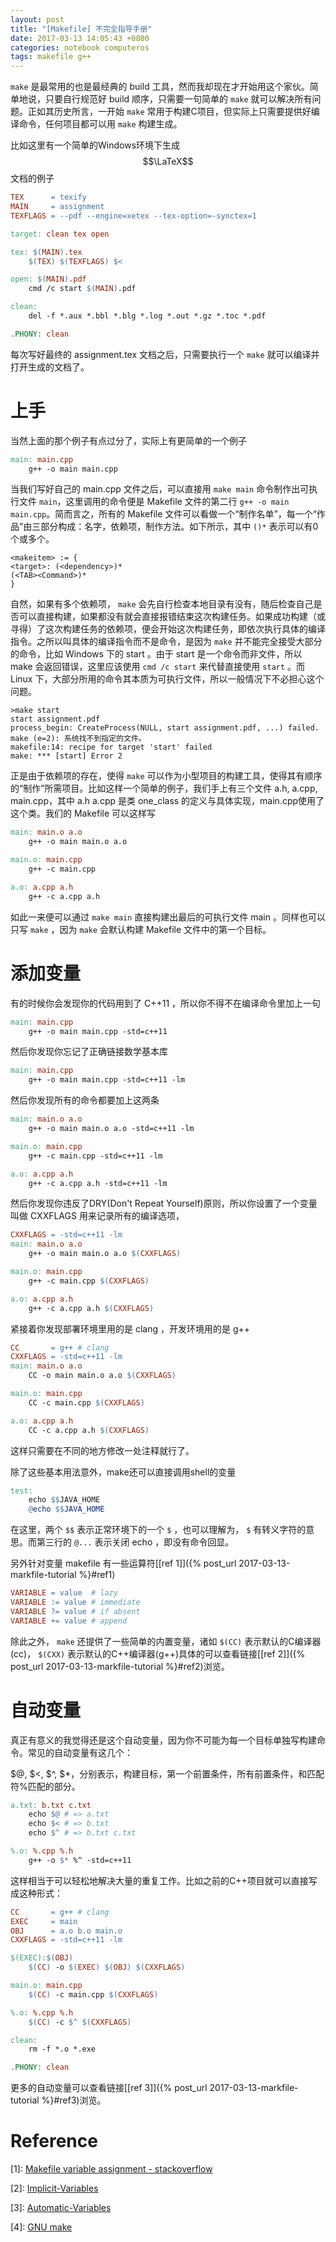 ```yaml
---
layout: post
title: "[Makefile] 不完全指导手册"
date: 2017-03-13 14:05:43 +0800
categories: notebook computeros
tags: makefile g++
---
```

`make` 是最常用的也是最经典的 build 工具，然而我却现在才开始用这个家伙。简单地说，只要自行规范好 build 顺序，只需要一句简单的 `make` 就可以解决所有问题。正如其历史所言，一开始 `make` 常用于构建C项目，但实际上只需要提供好编译命令，任何项目都可以用 `make` 构建生成。

比如这里有一个简单的Windows环境下生成$$\LaTeX$$文档的例子

```makefile
TEX      = texify
MAIN     = assignment
TEXFLAGS = --pdf --engine=xetex --tex-option=-synctex=1

target: clean tex open

tex: $(MAIN).tex
	$(TEX) $(TEXFLAGS) $<

open: $(MAIN).pdf
	cmd /c start $(MAIN).pdf

clean:
	del -f *.aux *.bbl *.blg *.log *.out *.gz *.toc *.pdf

.PHONY: clean
```

每次写好最终的 assignment.tex 文档之后，只需要执行一个 `make` 就可以编译并打开生成的文档了。

# 上手

当然上面的那个例子有点过分了，实际上有更简单的一个例子

```makefile
main: main.cpp
	g++ -o main main.cpp
```

当我们写好自己的 main.cpp 文件之后，可以直接用 `make main` 命令制作出可执行文件 `main`，这里调用的命令便是 Makefile 文件的第二行 `g++ -o main main.cpp`。简而言之，所有的 Makefile 文件可以看做一个“制作名单”，每一个“作品”由三部分构成：名字，依赖项，制作方法。如下所示，其中 `()*` 表示可以有0个或多个。

```plain
<makeitem> := {
<target>: (<dependency>)*
(<TAB><Command>)*
}
```

自然，如果有多个依赖项， `make` 会先自行检查本地目录有没有，随后检查自己是否可以直接构建，如果都没有就会直接报错结束这次构建任务。如果成功构建（或寻得）了这次构建任务的依赖项，便会开始这次构建任务，即依次执行具体的编译指令。之所以叫具体的编译指令而不是命令，是因为 `make` 并不能完全接受大部分的命令，比如 Windows 下的 start 。由于 start 是一个命令而非文件，所以 make 会返回错误，这里应该使用 `cmd /c start` 来代替直接使用 `start` 。而 Linux 下，大部分所用的命令其本质为可执行文件，所以一般情况下不必担心这个问题。

```plain
>make start
start assignment.pdf
process_begin: CreateProcess(NULL, start assignment.pdf, ...) failed.
make (e=2): 系统找不到指定的文件。
makefile:14: recipe for target 'start' failed
make: *** [start] Error 2
```

正是由于依赖项的存在，使得 `make` 可以作为小型项目的构建工具，使得其有顺序的“制作”所需项目。比如这样一个简单的例子，我们手上有三个文件 a.h, a.cpp, main.cpp，其中 a.h a.cpp 是类 one_class 的定义与具体实现，main.cpp使用了这个类。我们的 Makefile 可以这样写

```makefile
main: main.o a.o
	g++ -o main main.o a.o

main.o: main.cpp
	g++ -c main.cpp

a.o: a.cpp a.h
	g++ -c a.cpp a.h
```

如此一来便可以通过 `make main` 直接构建出最后的可执行文件 main 。同样也可以只写 `make` ，因为 `make` 会默认构建 Makefile 文件中的第一个目标。


# 添加变量

有的时候你会发现你的代码用到了 C++11 ，所以你不得不在编译命令里加上一句
```makefile
main: main.cpp
	g++ -o main main.cpp -std=c++11
```

然后你发现你忘记了正确链接数学基本库
```makefile
main: main.cpp
	g++ -o main main.cpp -std=c++11 -lm
```

然后你发现所有的命令都要加上这两条
```makefile
main: main.o a.o
	g++ -o main main.o a.o -std=c++11 -lm

main.o: main.cpp
	g++ -c main.cpp -std=c++11 -lm

a.o: a.cpp a.h
	g++ -c a.cpp a.h -std=c++11 -lm
```

然后你发现你违反了DRY(Don't Repeat Yourself)原则，所以你设置了一个变量叫做 CXXFLAGS 用来记录所有的编译选项，
```makefile
CXXFLAGS = -std=c++11 -lm
main: main.o a.o
	g++ -o main main.o a.o $(CXXFLAGS)

main.o: main.cpp
	g++ -c main.cpp $(CXXFLAGS)

a.o: a.cpp a.h
	g++ -c a.cpp a.h $(CXXFLAGS)
```

紧接着你发现部署环境里用的是 clang ，开发环境用的是 g++
```makefile
CC       = g++ # clang
CXXFLAGS = -std=c++11 -lm
main: main.o a.o
	CC -o main main.o a.o $(CXXFLAGS)

main.o: main.cpp
	CC -c main.cpp $(CXXFLAGS)

a.o: a.cpp a.h
	CC -c a.cpp a.h $(CXXFLAGS)
```

这样只需要在不同的地方修改一处注释就行了。

除了这些基本用法意外，make还可以直接调用shell的变量
```makefile
test:
	echo $$JAVA_HOME
	@echo $$JAVA_HOME
```
在这里，两个 `$$` 表示正常环境下的一个 `$` ，也可以理解为， `$` 有转义字符的意思。而第三行的 `@...` 表示关闭 echo ，即没有命令回显。

另外针对变量 makefile 有一些运算符[[ref 1]]({% post_url 2017-03-13-markfile-tutorial %}#ref1)
```makefile
VARIABLE = value  # lazy
VARIABLE := value # immediate
VARIABLE ?= value # if absent
VARIABLE += value # append

```

除此之外， `make` 还提供了一些简单的内置变量，诸如 `$(CC)` 表示默认的C编译器(cc)， `$(CXX)` 表示默认的C++编译器(g++)具体的可以查看链接[[ref 2]]({% post_url 2017-03-13-markfile-tutorial %}#ref2)浏览。

# 自动变量

真正有意义的我觉得还是这个自动变量，因为你不可能为每一个目标单独写构建命令。常见的自动变量有这几个：

$@, $<, $^, $*，分别表示，构建目标，第一个前置条件，所有前置条件，和匹配符%匹配的部分。

```makefile
a.txt: b.txt c.txt
	echo $@ # => a.txt
	echo $< # => b.txt
	echo $^ # => b.txt c.txt

%.o: %.cpp %.h
	g++ -o $* %^ -std=c++11
```
这样相当于可以轻松地解决大量的重复工作。比如之前的C++项目就可以直接写成这种形式：
```makefile
CC       = g++ # clang
EXEC     = main
OBJ      = a.o b.o main.o
CXXFLAGS = -std=c++11 -lm

$(EXEC):$(OBJ)
	$(CC) -o $(EXEC) $(OBJ) $(CXXFLAGS)

main.o: main.cpp
	$(CC) -c main.cpp $(CXXFLAGS)

%.o: %.cpp %.h
	$(CC) -c $^ $(CXXFLAGS)

clean:
	rm -f *.o *.exe

.PHONY: clean
```

更多的自动变量可以查看链接[[ref 3]]({% post_url 2017-03-13-markfile-tutorial %}#ref3)浏览。

# Reference

<a name="ref1"></a>[1]: [Makefile variable assignment - stackoverflow](http://stackoverflow.com/questions/448910/makefile-variable-assignment)

<a name="ref2"></a>[2]: [Implicit-Variables](https://www.gnu.org/software/make/manual/html_node/Implicit-Variables.html)

<a name="ref3"></a>[3]: [Automatic-Variables](https://www.gnu.org/software/make/manual/html_node/Automatic-Variables.html)

<a name="ref4"></a>[4]: [GNU make](https://www.gnu.org/software/make/manual/html_node/index.html)
